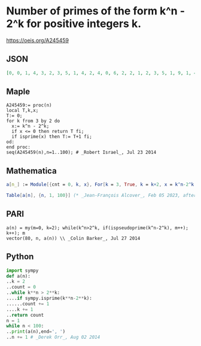 # Number of primes of the form k^n \- 2^k for positive integers k\.
https://oeis.org/A245459
## JSON
```JSON
[0, 0, 1, 4, 3, 2, 3, 5, 1, 4, 2, 4, 0, 6, 2, 2, 1, 2, 3, 5, 1, 9, 1, 4, 2, 3, 1, 2, 2, 2, 1, 4, 1, 5, 1, 2, 3, 3, 1, 2, 2, 1, 0, 3, 0, 1, 1, 2, 1, 4, 0, 1, 0, 3, 0, 3, 0, 2, 1, 4, 5, 3, 0, 3, 5, 9, 1, 5, 1, 6, 1, 0, 1, 4, 1, 1, 0, 4, 1, 4, 0, 3, 1, 0, 0, 7, 1, 4]
```
## Maple
```Maple
A245459:= proc(n)
local T,k,x;
T:= 0;
for k from 3 by 2 do
  x:= k^n - 2^k;
  if x <= 0 then return T fi;
  if isprime(x) then T:= T+1 fi;
od:
end proc:
seq(A245459(n),n=1..100); # _Robert Israel_, Jul 23 2014
```
## Mathematica
```Mathematica
a[n_] := Module[{cnt = 0, k, x}, For[k = 3, True, k = k+2, x = k^n-2^k; If[x <= 0, Return[cnt]]; If[PrimeQ[x], cnt++]]; cnt];
```
```Mathematica
Table[a[n], {n, 1, 100}] (* _Jean-François Alcover_, Feb 05 2023, after _Robert Israel_ *)
```
## PARI
```PARI
a(n) = my(m=0, k=2); while(k^n>2^k, if(ispseudoprime(k^n-2^k), m++); k++); m
vector(80, n, a(n)) \\ _Colin Barker_, Jul 27 2014
```
## Python
```Python
import sympy
def a(n):
..k = 2
..count = 0
..while k**n > 2**k:
....if sympy.isprime(k**n-2**k):
......count += 1
....k += 1
..return count
n = 1
while n < 100:
..print(a(n),end=', ')
..n += 1 # _Derek Orr_, Aug 02 2014
```
